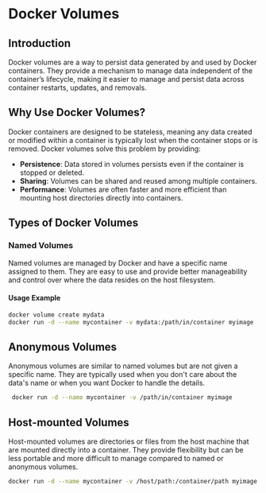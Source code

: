 
# Docker Volumes

## Introduction

Docker volumes are a way to persist data generated by and used by Docker containers. They provide a mechanism to manage data independent of the container’s lifecycle, making it easier to manage and persist data across container restarts, updates, and removals.

## Why Use Docker Volumes?

Docker containers are designed to be stateless, meaning any data created or modified within a container is typically lost when the container stops or is removed. Docker volumes solve this problem by providing:

- **Persistence**: Data stored in volumes persists even if the container is stopped or deleted.
- **Sharing**: Volumes can be shared and reused among multiple containers.
- **Performance**: Volumes are often faster and more efficient than mounting host directories directly into containers.

## Types of Docker Volumes

### Named Volumes

Named volumes are managed by Docker and have a specific name assigned to them. They are easy to use and provide better manageability and control over where the data resides on the host filesystem.

#### Usage Example

  ```bash
  docker volume create mydata
  docker run -d --name mycontainer -v mydata:/path/in/container myimage
  ```
## Anonymous Volumes
Anonymous volumes are similar to named volumes but are not given a specific name. They are typically used when you don't care about the data's name or when you want Docker to handle the details.

```bash
 docker run -d --name mycontainer -v /path/in/container myimage
 ```
 ## Host-mounted Volumes
 Host-mounted volumes are directories or files from the host machine that are mounted directly into a container. They provide flexibility but can be less portable and more difficult to manage compared to named or anonymous volumes.
   ```bash 
   docker run -d --name mycontainer -v /host/path:/container/path myimage







